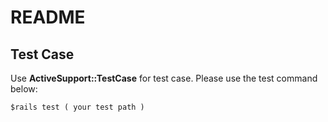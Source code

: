 # README

## Test Case
 Use <b>ActiveSupport::TestCase</b> for test case. Please use the test command below:
   ```
   $rails test ( your test path )
   ```
